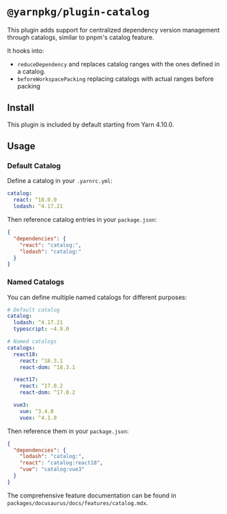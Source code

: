 # `@yarnpkg/plugin-catalog`

This plugin adds support for centralized dependency version management through catalogs, similar to pnpm's catalog feature.

It hooks into:
- `reduceDependency` and replaces catalog ranges with the ones defined in a catalog.
- `beforeWorkspacePacking` replacing catalogs with actual ranges before packing

## Install

This plugin is included by default starting from Yarn 4.10.0.

## Usage

### Default Catalog

Define a catalog in your `.yarnrc.yml`:

```yaml
catalog:
  react: ^18.0.0
  lodash: ^4.17.21
```

Then reference catalog entries in your `package.json`:

```json
{
  "dependencies": {
    "react": "catalog:",
    "lodash": "catalog:"
  }
}
```

### Named Catalogs

You can define multiple named catalogs for different purposes:

```yaml
# Default catalog
catalog:
  lodash: ^4.17.21
  typescript: ~4.9.0

# Named catalogs
catalogs:
  react18:
    react: ^18.3.1
    react-dom: ^18.3.1

  react17:
    react: ^17.0.2
    react-dom: ^17.0.2

  vue3:
    vue: ^3.4.0
    vuex: ^4.1.0
```

Then reference them in your `package.json`:

```json
{
  "dependencies": {
    "lodash": "catalog:",
    "react": "catalog:react18",
    "vue": "catalog:vue3"
  }
}
```

The comprehensive feature documentation can be found in `packages/docusaurus/docs/features/catalog.mdx`.
